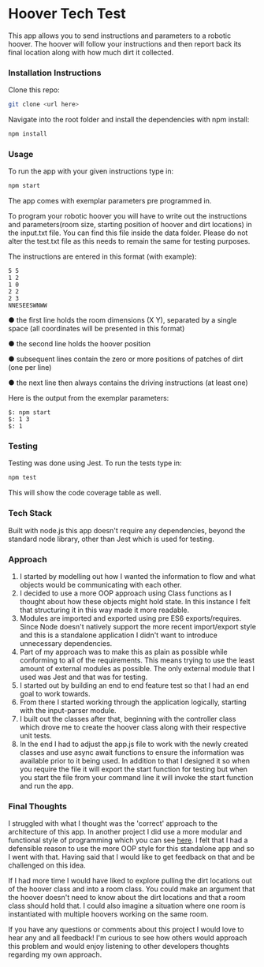 # Hoover Tech Test
This app allows you to send instructions and parameters to a robotic hoover. The hoover will follow your instructions and then report back its final location along with how much dirt it collected.
### Installation Instructions
Clone this repo:

```bash
git clone <url here>
```

Navigate into the root folder and install the dependencies with npm install:

```bash
npm install
```

### Usage
To run the app with your given instructions type in:

```bash
npm start
```

The app comes with exemplar parameters pre programmed in.

To program your robotic hoover you will have to write out the instructions and parameters(room size, starting position of hoover and dirt locations) in the input.txt file. You can find this file inside the data folder. Please do not alter the test.txt file as this needs to remain the same for testing purposes.

The instructions are entered in this format (with example):

```
5 5
1 2
1 0
2 2
2 3
NNESEESWNWW
```
● the first line holds the room dimensions (X Y), separated by a single space (all
coordinates will be presented in this format)

● the second line holds the hoover position

● subsequent lines contain the zero or more positions of patches of dirt (one per
line)

● the next line then always contains the driving instructions (at least one)

Here is the output from the exemplar parameters:

```  
$: npm start
$: 1 3
$: 1
```



### Testing
Testing was done using Jest.
To run the tests type in:
```bash
npm test
```
This will show the code coverage table as well.

### Tech Stack
Built with node.js this app doesn't require any dependencies, beyond the standard node library, other than Jest which is used for testing.

### Approach
1. I started by modelling out  how I wanted the information to flow and what objects would be communicating with each other.
2. I decided to use a more OOP approach using Class functions as I thought about how these objects might hold state. In this instance I felt that structuring it in this way made it more readable.
3. Modules are imported and exported using pre ES6 exports/requires. Since Node doesn't natively support the more recent import/export style and this is a standalone application I didn't want to introduce unnecessary dependencies.
4. Part of my approach was to make this as plain as possible while conforming to all of the requirements. This means trying to use the least amount of external modules as possible. The only external module that I used was Jest and that was for testing.
5. I started out by building an end to end feature test so that I had an end goal to work towards.
6. From there I started working through the application logically, starting with the input-parser module.
7. I built out the classes after that, beginning with the controller class which drove me to create the hoover class along with their respective unit tests.
8. In the end I had to adjust the app.js file to work with the newly created classes and use async await functions to ensure the information was available prior to it being used. In addition to that I designed it so when you require the file it will export the start function for testing but when you start the file from your command line it will invoke the start function and run the app.

### Final Thoughts
I struggled with what I thought was the 'correct' approach to the architecture of this app. In another project I did use a more modular and functional style of programming which you can see [here](https://github.com/bengscott2/train-times). I felt that I had a defensible reason to use the more OOP style for this standalone app and so I went with that. Having said that I would like to get feedback on that and be challenged on this idea.

If I had more time I would have liked to explore pulling the dirt locations out of the hoover class and into a room class. You could make an argument that the hoover doesn't need to know about the dirt locations and that a room class should hold that. I could also imagine a situation where one room is instantiated with multiple hoovers working on the same room.

If you have any questions or comments about this project I would love to hear any and all feedback! I'm curious to see how others would approach this problem and would enjoy listening to other developers thoughts regarding my own approach. 
